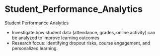 # Student_Performance_Analytics
Student Performance Analytics 
- Investigate how student data (attendance, grades, online activity) can be analyzed to improve learning outcomes
- Research focus: identifying dropout risks, course engagement, and personalized learning.
